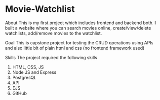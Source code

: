 # Movie-Watchlist

About
This is my first project which includes frontend and backend both. I built a website where you can search movies online, create/view/delete watchlists, add/remove movies to the watchlist.

Goal
This is capstone project for testing the CRUD operations using APIs and also little bit of plain html and css (no frontend framework used)

Skills
The project required the following skills
  1. HTML, CSS, JS
  2. Node JS and Express
  3. PostgresQL
  4. API
  5. EJS
  6. GitHub
